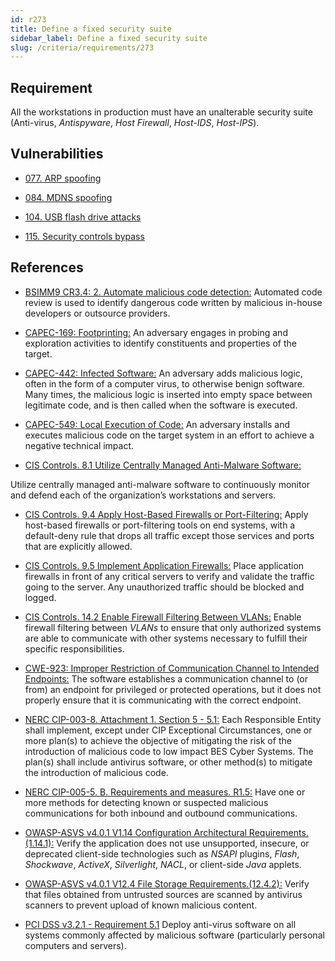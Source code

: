 ```yaml
---
id: r273
title: Define a fixed security suite
sidebar_label: Define a fixed security suite
slug: /criteria/requirements/273
---
```


## Requirement

All the workstations in production
must have an unalterable security suite
(Anti-virus, *Antispyware*, *Host Firewall*, *Host-IDS*, *Host-IPS*).

## Vulnerabilities

- [077. ARP spoofing](/criteria/vulnerabilities/077)

- [084. MDNS spoofing](/criteria/vulnerabilities/084)

- [104. USB flash drive attacks](/criteria/vulnerabilities/104)

- [115. Security controls bypass](/criteria/vulnerabilities/115)

## References

- [BSIMM9 CR3.4: 2. Automate malicious code detection:](https://www.bsimm.com/framework/software-security-development-lifecycle/code-review.html)
Automated code review
is used to identify dangerous code written
by malicious in-house developers
or outsource providers.

- [CAPEC-169: Footprinting:](http://capec.mitre.org/data/definitions/169.html)
An adversary engages in probing
and exploration activities to identify constituents
and properties of the target.

- [CAPEC-442: Infected Software:](http://capec.mitre.org/data/definitions/442.html)
An adversary adds malicious logic,
often in the form of a computer virus,
to otherwise benign software.
Many times,
the malicious logic is inserted into empty space
between legitimate code,
and is then called
when the software is executed.

- [CAPEC-549: Local Execution of Code:](http://capec.mitre.org/data/definitions/549.html)
An adversary installs
and executes malicious code
on the target system in an effort
to achieve a negative technical impact.

- [CIS Controls. 8.1 Utilize Centrally Managed Anti-Malware Software:](https://www.cisecurity.org/controls/)

Utilize centrally managed anti-malware software
to continuously monitor
and defend each of the organization’s workstations
and servers.

- [CIS Controls. 9.4 Apply Host-Based Firewalls or Port-Filtering:](https://www.cisecurity.org/controls/)
Apply host-based firewalls
or port-filtering tools on end systems,
with a default-deny rule that drops all traffic
except those services and ports
that are explicitly allowed.

- [CIS Controls. 9.5 Implement Application Firewalls:](https://www.cisecurity.org/controls/)
Place application firewalls in front of any critical servers
to verify and validate the traffic going to the server.
Any unauthorized traffic should be blocked and logged.

- [CIS Controls. 14.2 Enable Firewall Filtering Between VLANs:](https://www.cisecurity.org/controls/)
Enable firewall filtering between *VLANs*
to ensure that only authorized systems
are able to communicate with other systems necessary
to fulfill their specific responsibilities.

- [CWE-923: Improper Restriction of Communication Channel to Intended Endpoints:](https://cwe.mitre.org/data/definitions/923.html)
The software
establishes a communication channel to (or from) an endpoint
for privileged or protected operations,
but it does not properly ensure
that it is communicating with the correct endpoint.

- [NERC CIP-003-8. Attachment 1. Section 5 - 5.1:](https://www.nerc.com/pa/Stand/Reliability%20Standards/CIP-003-8.pdf)
Each Responsible Entity shall implement,
except under CIP Exceptional Circumstances,
one or more plan(s) to achieve the objective
of mitigating the risk
of the introduction of malicious code
to low impact BES Cyber Systems.
The plan(s) shall include antivirus software,
or other method(s)
to mitigate the introduction of malicious code.

- [NERC CIP-005-5. B. Requirements and measures. R1.5:](https://www.nerc.com/pa/Stand/Reliability%20Standards/CIP-005-5.pdf)
Have one or more methods
for detecting known or suspected malicious communications
for both inbound and outbound communications.

- [OWASP-ASVS v4.0.1 V1.14 Configuration Architectural Requirements.(1.14.1):](https://owasp.org/www-pdf-archive/OWASP_Application_Security_Verification_Standard_4.0-en.pdf)
Verify the application does not use unsupported, insecure,
or deprecated client-side technologies
such as *NSAPI* plugins, *Flash*, *Shockwave*,
*ActiveX*, *Silverlight*, *NACL*,
or client-side *Java* applets.

- [OWASP-ASVS v4.0.1 V12.4 File Storage Requirements.(12.4.2):](https://owasp.org/www-pdf-archive/OWASP_Application_Security_Verification_Standard_4.0-en.pdf)
Verify that files obtained from untrusted sources
are scanned by antivirus scanners
to prevent upload of known malicious content.

- [PCI DSS v3.2.1 - Requirement 5.1](https://www.pcisecuritystandards.org/documents/PCI_DSS_v3-2-1.pdf)
Deploy anti-virus software
on all systems commonly affected
by malicious software
(particularly personal computers and servers).
